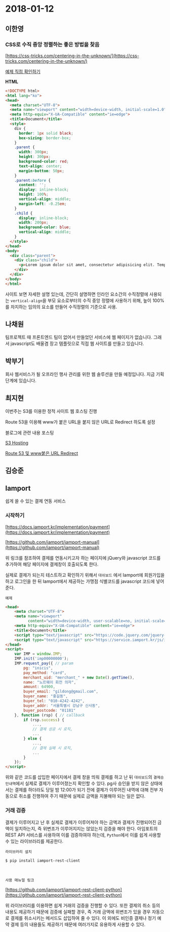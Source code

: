 # 2018-01-12

## 이한영

### CSS로 수직 중앙 정렬하는 좋은 방법을 찾음

[https://css-tricks.com/centering-in-the-unknown/](https://css-tricks.com/centering-in-the-unknown/)

[예제 직접 확인하기](https://jsfiddle.net/LeeHanYeong/2vst5m5y/)

**HTML**  

```html
<!DOCTYPE html>
<html lang="ko">
<head>
  <meta charset="UTF-8">
  <meta name="viewport" content="width=device-width, initial-scale=1.0">
  <meta http-equiv="X-UA-Compatible" content="ie=edge">
  <title>Document</title>
  <style>
    div {
      border: 1px solid black;
      box-sizing: border-box;
    }
    .parent {
      width: 300px;
      height: 300px;
      background-color: red;
      text-align: center;
      margin-bottom: 50px;
    }
    .parent:before {
      content: '';
      display: inline-block;
      height: 100%;
      vertical-align: middle;
      margin-left: -0.25em;
    }
    .child {
      display: inline-block;
      width: 200px;
      background-color: blue;
      vertical-align: middle;
    }
  </style>
</head>
<body>
  <div class="parent">
    <div class="child">
      <p>Lorem ipsum dolor sit amet, consectetur adipisicing elit. Tempore, tenetur! Alias eius exercitationem laboriosam mollitia ipsam rem blanditiis, esse nam reprehenderit modi, quia porro rerum quae voluptate nesciunt voluptatibus debitis!</p>
    </div>
  </div>
</body>
</html>
```

사이트 보면 자세한 설명 있는데, 간단히 설명하면 인라인 요소간의 수직정렬에 사용되는 `vertical-align`을 부모 요소로부터의 수직 중앙 정렬에 사용하기 위해, 높이 100%를 차지하는 임의의 요소를 만들어 수직정렬의 기준으로 사용.

## 나채원

팀프로젝트 때 프론트엔드 팀이 없어서 만들었던 서비스에 웹 페이지가 없습니다. 그래서 javascript도  배울겸 장고 템플릿으로 직접 웹 사이트를 만들고 있습니다.



## 박부기

회사 웹서비스가 될 오프라인 행사 관리를 위한 웹 솔루션을 만들 예정입니다. 지금 기획 단계에 있습니다.



## 최지현

이번주는 S3를 이용한 정적 사이트 웹 호스팅 진행

Route 53을 이용해 www가 붙은 URL을 붙지 않은 URL로 Redirect 하도록 설정 

블로그에 관련 내용 포스팅

[S3 Hosting](https://isaccchoi.github.io/S3%EB%A5%BC-%EC%9D%B4%EC%9A%A9%ED%95%9C-Static-Website-hosting/)

[Route 53 및 www붙은 URL Redirect](https://isaccchoi.github.io/programing/S3%EC%97%90-%ED%98%B8%EC%8A%A4%ED%8C%85%EB%90%9C-%EC%A0%95%EC%A0%81-%EC%82%AC%EC%9D%B4%ED%8A%B8%EB%A5%BC-Route53%EC%9D%84-%ED%86%B5%ED%95%9C-%EB%8F%84%EB%A9%94%EC%9D%B8-%EC%97%B0%EA%B2%B0/)



## 김승준

## Iamport

쉽게 쓸 수 있는 결제 연동 서비스



### 시작하기

[https://docs.iamport.kr/implementation/payment](https://docs.iamport.kr/implementation/payment)

[https://github.com/iamport/iamport-manual](https://github.com/iamport/iamport-manual)

위 링크를 참조하여 결제를 연동시키고자 하는 페이지에 jQuery와 javascript 코드를 추가하여 해당 페이지에 결제창이 호출되도록 한다.

실제로 결제가 되는지 테스트하고 확인하기 위해서 `대쉬보드` 에서 Iamport에 회원가입을 하고 로그인을 한 뒤 Iamport에서 제공하는 가맹점 식별코드를 javascript 코드에 넣어준다.

`예제`

```html
<head>
    <meta charset="UTF-8">
    <meta name="viewport"
          content="width=device-width, user-scalable=no, initial-scale=1.0, maximum-scale=1.0, minimum-scale=1.0">
    <meta http-equiv="X-UA-Compatible" content="ie=edge">
    <title>Document</title>
    <script type="text/javascript" src="https://code.jquery.com/jquery-1.12.4.min.js"></script>
    <script type="text/javascript" src="https://service.iamport.kr/js/iamport.payment-1.1.5.js"></script>
</head>
<script>
    var IMP = window.IMP;
    IMP.init('imp00000000');
    IMP.request_pay({ // param
        pg: "inicis",
        pay_method: "card",
        merchant_uid: "merchant_" + new Date().getTime(),
        name: "노르웨이 회전 의자",
        amount: 64900,
        buyer_email: "gildong@gmail.com",
        buyer_name: "홍길동",
        buyer_tel: "010-4242-4242",
        buyer_addr: "서울특별시 강남구 신사동",
        buyer_postcode: "01181"
    }, function (rsp) { // callback
        if (rsp.success) {
            ...,
            // 결제 성공 시 로직,
            ...
        } else {
            ...,
            // 결제 실패 시 로직,
            ...
        }
    });
</script>
```

위와 같은 코드를 삽입한 페이지에서 결제 창을 띄워 결제를 하고 난 뒤 `대쉬보드`의 `결제승인내역`에서 실제로 결제가 이루어졌는지 확인할 수 있다. pg사 승인을 받지 않은 상태에서는 결제를 하더라도 당일 밤 12:00가 되기 전에 결제가 이루어진 내역에 대해 전부 자동으로 취소를 진행하여 주기 때문에 실제로 금액을 지불해야 되는 일은 없다.



### 거래 검증

결제가 이루어지고 난 후 실제로 결제가 이루어져야 하는 금액과 결제가 진행되어진 금액이 일치하는지, 즉 위변조가 이루어지지는 않았는지 검증을 해야 한다. 아임포트의 REST API 서비스를 사용하여 이를 검증하여야 하는데, `Python`에서 이를 쉽게 사용할 수 있는 라이브러리를 제공한다.

`라이브러리 설치`

```
$ pip install iamport-rest-client
```

<br>

`사용 매뉴얼 링크`

[https://github.com/iamport/iamport-rest-client-python](https://github.com/iamport/iamport-rest-client-python)



위 라이브러리를 이용하면 쉽게 거래의 검증을 진행할 수 있다. 또한 결제의 취소 등의 내용도 제공하기 때문에 검증에 실패할 경우, 즉 거래 금액에 위변조가 있을 경우 자동으로 결제를 취소시키는 메서드도 삽입하여 줄 수 있다. 이 외에도 비인증 결제나 정기 예약 결제 등의 내용들도 제공하기 때문에 여러가지로 유용하게 사용할 수 있다.